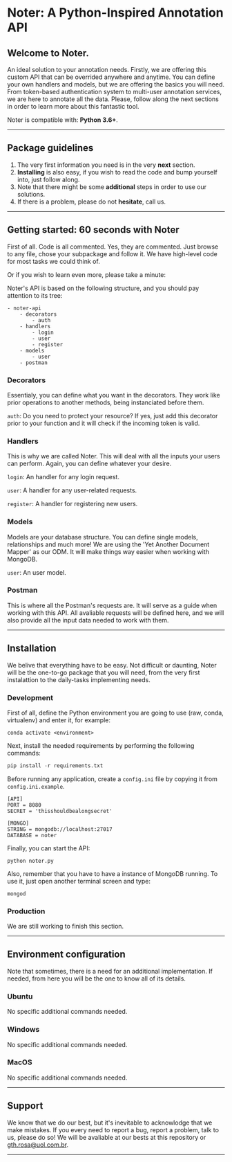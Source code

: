 # Noter: A Python-Inspired Annotation API

## Welcome to Noter.

An ideal solution to your annotation needs. Firstly, we are offering this custom API that can be overrided anywhere and anytime. You can define your own handlers and models, but we are offering the basics you will need. From token-based authentication system to multi-user annotation services, we are here to annotate all the data. Please, follow along the next sections in order to learn more about this fantastic tool.

Noter is compatible with: **Python 3.6+**.

---

## Package guidelines

1. The very first information you need is in the very **next** section.
2. **Installing** is also easy, if you wish to read the code and bump yourself into, just follow along.
3. Note that there might be some **additional** steps in order to use our solutions.
4. If there is a problem, please do not **hesitate**, call us.

---

## Getting started: 60 seconds with Noter

First of all. Code is all commented. Yes, they are commented. Just browse to any file, chose your subpackage and follow it. We have high-level code for most tasks we could think of.

Or if you wish to learn even more, please take a minute:

Noter's API is based on the following structure, and you should pay attention to its tree:

```
- noter-api
    - decorators
        - auth
    - handlers
        - login
        - user
        - register
    - models
        - user
    - postman
```

### Decorators

Essentialy, you can define what you want in the decorators. They work like prior operations to another methods, being instanciated before them.

```auth```: Do you need to protect your resource? If yes, just add this decorator prior to your function and it will check if the incoming token is valid.

### Handlers

This is why we are called Noter. This will deal with all the inputs your users can perform. Again, you can define whatever your desire.

```login```: An handler for any login request.

```user```: A handler for any user-related requests.

```register```: A handler for registering new users.

### Models

Models are your database structure. You can define single models, relationships and much more! We are using the 'Yet Another Document Mapper' as our ODM. It will make things way easier when working with MongoDB.

```user```: An user model.

### Postman

This is where all the Postman's requests are. It will serve as a guide when working with this API. All avaliable requests will be defined here, and we will also provide all the input data needed to work with them.

---

## Installation

We belive that everything have to be easy. Not difficult or daunting, Noter will be the one-to-go package that you will need, from the very first instalattion to the daily-tasks implementing needs.

### Development

First of all, define the Python environment you are going to use (raw, conda, virtualenv) and enter it, for example:

```
conda activate <environment>
```

Next, install the needed requirements by performing the following commands:

```Python
pip install -r requirements.txt
```

Before running any application, create a ```config.ini``` file by copying it from ```config.ini.example```.

```
[API]
PORT = 8080
SECRET = 'thisshouldbealongsecret'

[MONGO]
STRING = mongodb://localhost:27017
DATABASE = noter
```

Finally, you can start the API:

```
python noter.py
```

Also, remember that you have to have a instance of MongoDB running. To use it, just open another terminal screen and type:

```
mongod
```

### Production

We are still working to finish this section.

---

## Environment configuration

Note that sometimes, there is a need for an additional implementation. If needed, from here you will be the one to know all of its details.

### Ubuntu

No specific additional commands needed.

### Windows

No specific additional commands needed.

### MacOS

No specific additional commands needed.

---

## Support

We know that we do our best, but it's inevitable to acknowlodge that we make mistakes. If you every need to report a bug, report a problem, talk to us, please do so! We will be avaliable at our bests at this repository or gth.rosa@uol.com.br.

---
